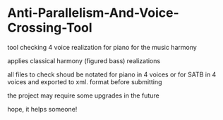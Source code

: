 # Anti-Parallelism-And-Voice-Crossing-Tool
tool checking 4 voice realization for piano for the music harmony

applies classical harmony (figured bass) realizations

all files to check shoud be notated for piano in 4 voices or for SATB in 4 voices and exported to xml. format before submitting 

the project may require some upgrades in the future

hope, it helps someone!
